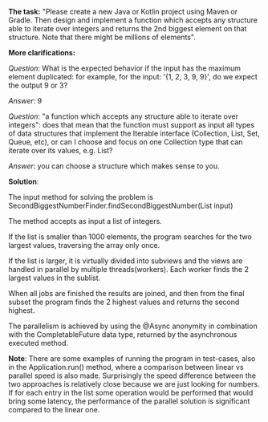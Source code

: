 **The task:** 
"Please create a new Java or Kotlin project using Maven or Gradle. Then design and implement a function which
accepts any structure able to iterate over integers and returns the 2nd biggest element on that structure. Note that
there might be millions of elements".

**More clarifications:**

_Question_: What is the expected behavior if the input has the maximum element duplicated:
for example, for the input: '{1, 2, 3, 9, 9}', do we expect the output 9 or 3?

_Answer_: 9

_Question_: "a function which accepts any structure able to iterate over integers":
does that mean that the function must support as input all types of data structures that implement the Iterable interface (Collection, List, Set, Queue, etc), or can I choose and focus on one Collection type that can iterate over its values, e.g. List?

_Answer_: you can choose a structure which makes sense to you.


**Solution**:

The input method for solving the problem is SecondBiggestNumberFinder.findSecondBiggestNumber(List<Integer> input)

The method accepts as input a list of integers.

If the list is smaller than 1000 elements, the program searches for the two largest values, traversing the array only once.

If the list is larger, it is virtually divided into subviews and the views are handled in parallel by multiple threads(workers). Each worker finds the 2 largest values in the sublist.

When all jobs are finished the results are joined, and then from the final subset the program finds the 2 highest values and returns the second highest.

The parallelism is achieved by using the @Async anonymity in combination with the CompletableFuture data type, returned by the asynchronous executed method.


**Note**: There are some examples of running the program in test-cases, also in the Application.run() method, where a comparison between linear vs parallel speed is also made. Surprisingly the speed difference between the two approaches is relatively close because we are just looking for numbers. If for each entry in the list some operation would be performed that would bring some latency, the performance of the parallel solution is significant compared to the linear one.

